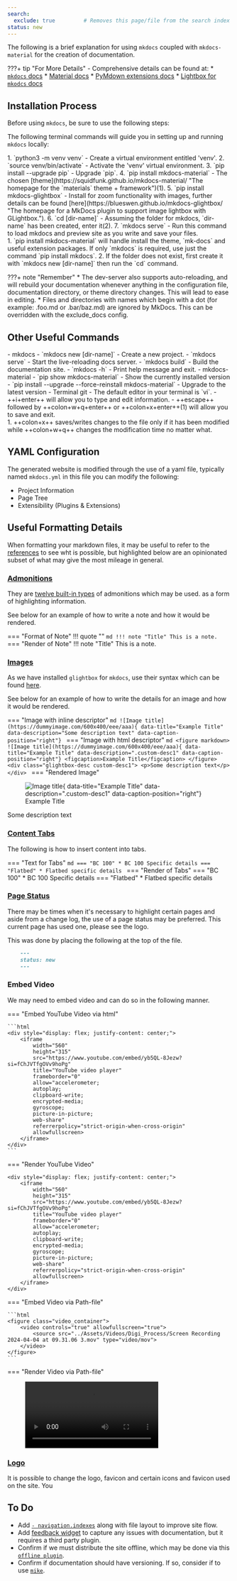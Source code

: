 ```yaml
---
search:
  exclude: true         # Removes this page/file from the search index
status: new
---
```


The following is a brief explanation for using `mkdocs` coupled with `mkdocs-material` for the creation of documentation.

???+ tip "For More Details"
    - Comprehensive details can be found at:
        * [`mkdocs` docs](https://www.mkdocs.org/getting-started/ "The getting started guide for `mkdocs`")
        * [Material docs](https://squidfunk.github.io/mkdocs-material/ "The homepage for the `materials` theme + framework")
        * [PyMdown extensions docs](https://facelessuser.github.io/pymdown-extensions/ "The homepage for the PyMdown extensions")
        * [Lightbox for `mkodcs` docs](https://blueswen.github.io/mkdocs-glightbox/)


## Installation Process

Before using `mkdocs`, be sure to use the following steps:

The following terminal commands will guide you in setting up and running `mkdocs` locally:
<div class="annotate" markdown>
1. `python3 -m venv venv` - Create a virtual environment entitled 'venv'.
2. `source venv/bin/activate` - Activate the 'venv' virtual environment.
3. `pip install --upgrade pip` - Upgrade `pip`.
4. `pip install mkdocs-material` - The chosen [theme](https://squidfunk.github.io/mkdocs-material/ "The homepage for the `materials` theme + framework")(1).
5. `pip install mkdocs-glightbox` - Install for zoom functionality with images, further details can be found [here](https://blueswen.github.io/mkdocs-glightbox/ "The homepage for a MkDocs plugin to support image lightbox with GLightbox.").
6. `cd [dir-name]` - Assuming the folder for mkdocs, `dir-name` has been created, enter it(2).
7. `mkdocs serve` - Run this command to load mkdocs and preview site as you write and save your files.
</div>
1.  `pip install mkdocs-material` will handle install the theme, `mk-docs` and useful extension packages. If only `mkdocs` is required, use just the command `pip install mkdocs`.
2.  If the folder does not exist, first create it with `mkdocs new [dir-name]` then run the `cd`  command.

???+ note "Remember"
    * The dev-server also supports auto-reloading, and will rebuild your documentation whenever anything in the configuration file, documentation directory, or theme directory changes. This will lead to ease in editing.
    * Files and directories with names which begin with a dot (for example: .foo.md or .bar/baz.md) are ignored by MkDocs. This can be overridden with the exclude_docs config.

## Other Useful Commands
<div class="annotate" markdown>
- mkdocs
    - `mkdocs new [dir-name]` - Create a new project.
    - `mkdocs serve` - Start the live-reloading docs server.
    - `mkdocs build` - Build the documentation site.
    - `mkdocs -h` - Print help message and exit.
- mkdocs-material
    - `pip show mkdocs-material` - Show the currently installed version
    - `pip install --upgrade --force-reinstall mkdocs-material` - Upgrade to the latest version
- Terminal git
    - The default editor in your terminal is `vi`.
    - ++i+enter++ will allow you to type and edit information.
    - ++escape++ followed  by ++colon+w+q+enter++ or ++colon+x+enter++(1) will allow you to save and exit.
</div>
1.  ++colon+x++ saves/writes changes to the file only if it has been modified while ++colon+w+q++ changes the modification time no matter what.

## YAML Configuration

The generated website is modified through the use of a yaml file, typically named `mkdocs.yml` in this file you can modify the following:

- Project Information
- Page Tree
- Extensibility (Plugins & Extensions)


## Useful Formatting Details

When formatting your markdown files, it may be useful to refer to the [references](https://squidfunk.github.io/mkdocs-material/reference/ "Overview of References in material theme") to see wht is possible, but highlighted below are an opinionated subset of what may give the most mileage in general.

### [Admonitions](https://squidfunk.github.io/mkdocs-material/reference/admonitions/#admonitions "Admonitions Reference Guide")

They are [twelve built-in types](https://squidfunk.github.io/mkdocs-material/reference/admonitions/#supported-types) of admonitions which may be used. as a form of highlighting information.

See below for an example of how to write a note and how it would be rendered.

=== "Format of Note"
    !!! quote ""
        ```md
            !!! note "Title"
                This is a note.
        ```
=== "Render of Note"
    !!! note "Title"
        This is a note.

### [Images](https://squidfunk.github.io/mkdocs-material/reference/images/#images "Images Reference Guide")


As we have installed `glightbox` for `mkdocs`, use their syntax which can be found [here](https://blueswen.github.io/mkdocs-glightbox/ "MkDocs GLightbox Reference Guide").

See below for an example of how to write the details for an image and how it would be rendered.


=== "Image with inline descriptor"
    ```md
    ![Image title](https://dummyimage.com/600x400/eee/aaa){ data-title="Example Title" data-description="Some description text" data-caption-position="right"}
    ```
=== "Image with html descriptor"
    ```md
    <figure markdown>
    ![Image title](https://dummyimage.com/600x400/eee/aaa){ data-title="Example Title" data-description=".custom-desc1" data-caption-position="right"}
    <figcaption>Example Title</figcaption>
    </figure>
    <div class="glightbox-desc custom-desc1">
    <p>Some description text</p>
    </div>
    ```
=== "Rendered Image"
    <figure markdown>
    ![Image title](https://dummyimage.com/600x400/eee/aaa){ data-title="Example Title" data-description=".custom-desc1" data-caption-position="right"}
    <figcaption>Example Title</figcaption>
    </figure>
    <div class="glightbox-desc custom-desc1">
    <p>Some description text</p>
    </div>



### [Content Tabs](https://squidfunk.github.io/mkdocs-material/reference/content-tabs/#content-tabs "Content Tabs Reference Guide")

The following is how to insert content into tabs.

=== "Text for Tabs"
    ```md
        === "BC 100"
            * BC 100 Specific details
        === "Flatbed"
            * Flatbed specific details
    ```
=== "Render of Tabs"
    === "BC 100"
        * BC 100 Specific details
    === "Flatbed"
        * Flatbed specific details




### [Page Status](https://squidfunk.github.io/mkdocs-material/reference/#setting-the-page-status "Setting the Page Status")

There may be times when it's necessary to highlight certain pages and aside from a change log, the use of a page status may be preferred. This current page has used one, please see the logo.

This was done by placing the following at the top of the file.

```md
    ---
    status: new
    ---
```


### Embed Video

We may need to embed video and can do so in the following manner.

=== "Embed YouTube Video via html"

    ```html
    <div style="display: flex; justify-content: center;">
        <iframe
            width="560"
            height="315"
            src="https://www.youtube.com/embed/yb5QL-8Jezw?si=fChJVTfgOVv9hoPg"
            title="YouTube video player"
            frameborder="0"
            allow="accelerometer;
            autoplay;
            clipboard-write;
            encrypted-media;
            gyroscope;
            picture-in-picture;
            web-share"
            referrerpolicy="strict-origin-when-cross-origin"
            allowfullscreen>
        </iframe>
    </div>
    ```

=== "Render YouTube Video"

    <div style="display: flex; justify-content: center;">
        <iframe
            width="560"
            height="315"
            src="https://www.youtube.com/embed/yb5QL-8Jezw?si=fChJVTfgOVv9hoPg"
            title="YouTube video player"
            frameborder="0"
            allow="accelerometer;
            autoplay;
            clipboard-write;
            encrypted-media;
            gyroscope;
            picture-in-picture;
            web-share"
            referrerpolicy="strict-origin-when-cross-origin"
            allowfullscreen>
        </iframe>
    </div>

=== "Embed Video via Path-file"

    ```html
    <figure class="video_container">
        <video controls="true" allowfullscreen="true">
            <source src="../Assets/Videos/Digi_Process/Screen Recording 2024-04-04 at 09.31.06 3.mov" type="video/mov">
        </video>
    </figure>
    ```
=== "Render Video via Path-file"
    <figure class="video_container">
        <video controls="true" allowfullscreen="true">
            <source src="../Assets/Videos/Digi_Process/Screen Recording 2024-04-04 at 09.31.06 3.mov" type="video/mov">
        </video>
    </figure>


### [Logo](https://squidfunk.github.io/mkdocs-material/setup/changing-the-logo-and-icons/#changing-the-logo-and-icons "Logo & Icons Reference Guide")

It is possible to change the logo, favicon and certain icons and favicon used on the site. You 



## To Do

- Add [`- navigation.indexes`](https://squidfunk.github.io/mkdocs-material/setup/setting-up-navigation/#section-index-pages) along with file layout to improve site flow.
- Add [feedback widget](https://squidfunk.github.io/mkdocs-material/setup/setting-up-site-analytics/#was-this-page-helpful) to capture any issues with documentation, but it requires a third party plugin.
- Confirm if we must distribute the site offline, which may be done via this [`offline plugin`](https://squidfunk.github.io/mkdocs-material/setup/building-for-offline-usage/#built-in-offline-plugin).
- Confirm if documentation should have versioning. If so, consider if to use [`mike`](https://squidfunk.github.io/mkdocs-material/setup/setting-up-versioning/#setting-up-versioning).




